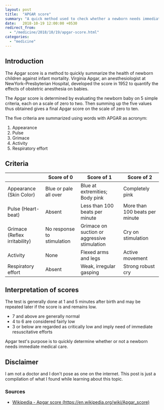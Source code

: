 ```yaml
---
layout: post
title:  "APGAR score"
summary: "A quick method used to check whether a newborn needs immediate medical care."
date:   2018-10-19 12:00:00 +0530
redirect_from:
  - "/medicine/2018/10/19/apgar-score.html"
categories: 
  - "medicine"
---
```


## Introduction

The Apgar score is a method to quickly summarize the health of newborn children against infant mortality. Virginia Apgar, an anesthesiologist at NewYork–Presbyterian Hospital, developed the score in 1952 to quantify the effects of obstetric anesthesia on babies.

The Apgar score is determined by evaluating the newborn baby on 5 simple criteria, each on a scale of zero to two. Then summing up the five values thus obtained gives a final Apgar score on the scale of zero to ten.

The five criteria are summarized using words with APGAR as acronym:
1. Appearance
2. Pulse
3. Grimace
4. Activity
5. Respiratory effort

## Criteria

|                               | Score of 0                 | Score of 1                                   | Score of 2                     |
|-------------------------------|----------------------------|----------------------------------------------|--------------------------------|
| Appearance (Skin Color)       | Blue or pale all over      | Blue at extremities; Body pink               | Completely pink                |
| Pulse (Heart-beat)            | Absent                     | Less than 100 beats per minute               | More than 100 beats per minute |
| Grimace (Reflex irritability) | No response to stimulation | Grimace on suction or aggressive stimulation | Cry on stimulation             |
| Activity                      | None                       | Flexed arms and legs                         | Active movement                |
| Respiratory effort            | Absent                     | Weak, irregular gasping                      | Strong robust cry              |

## Interpretation of scores

The test is generally done at 1 and 5 minutes after birth and may be repeated later if the score is and remains low.

- 7 and above are generally normal
- 4 to 6 are considered fairly low
- 3 or below are regarded as critically low and imply need of immediate resuscitative efforts

Apgar test's purpose is to quickly determine whether or not a newborn needs immediate medical care.

## Disclaimer

I am not a doctor and I don't pose as one on the internet. This post is just a compilation of what I found while learning about this topic.

### Sources

- [Wikipedia - Apgar score (https://en.wikipedia.org/wiki/Apgar_score)][source-wikipedia-apgar-score]

[source-wikipedia-apgar-score]: https://en.wikipedia.org/wiki/Apgar_score
